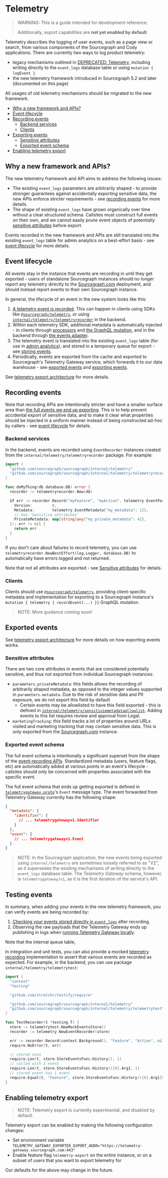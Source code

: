 # Telemetry

> WARNING: This is a guide intended for development reference.
>
> Additionally, export capabilities are **not yet enabled by default**.

Telemetry describes the logging of user events, such as a page view or search, from various components of the Sourcegraph and Cody applications.
There are currently two ways to log product telemetry:

- legacy mechanisms outlined in [DEPRECATED: Telemetry](deprecated.md), including writing directly to the `event_logs` database table or using `mutation { logEvent }`.
- the new telemetry framework introduced in Sourcegraph 5.2 and later (documented on this page)

All usages of old telemetry mechanisms should be migrated to the new framework.

- [Why a new framework and APIs?](#why-a-new-framework-and-apis)
- [Event lifecycle](#event-lifecycle)
- [Recording events](#recording-events)
  - [Backend services](#backend-services)
  - [Clients](#clients)
- [Exporting events](#exporting-events)
  - [Sensitive attributes](#sensitive-attributes)
  - [Exported event schema](#exported-event-schema)
- [Enabling telemetry export](#enabling-telemetry-export)

## Why a new framework and APIs?

The new telemetry framework and API aims to address the following issues:

- The existing `event_logs` parameters are arbitrarily shaped - to provide stronger guarantees against accidentally exporting sensitive data, the new APIs enforce stricter requirements - see [recording events](#recording-events) for more details.
- The shape of existing `event_logs` have grown organically over time without a clear structured schema.
  Callsites must construct full events on their own, and we cannot easily prune event objects of potentially [sensitive attributes](#sensitive-attributes) before export.

Events recorded in the new framework and APIs are still translated into the existing `event_logs` table for admin analytics on a best-effort basis - see [event lifecycle](#event-lifecycle) for more details.

## Event lifecycle

All events stay in the instance that events are recording in until they get exported - users of standalone Sourcegraph instances should no longer report any telemetry directly to the [Sourcegraph.com](https://sourcegraph.com/search) deployment, and should instead report events to their own Sourcegraph instance.

In general, the lifecycle of an event in the new system looks like this:

1. [A telemetry event is recorded](#recording-events). This can happen in clients using SDKs like [`@sourcegraph/telemetry`](https://github.com/sourcegraph/telemetry), or using [`internal/telemetry/telemetryrecorder`](https://github.com/sourcegraph/sourcegraph/blob/main/internal/telemetry/telemetryrecorder/telemetryrecorder.go) in the backend.
2. Within each telemetry SDK, additional metadata is automatically injected - in clients through [processors](https://github.com/sourcegraph/telemetry/blob/main/src/processors/index.ts) and [the GraphQL mutation](https://github.com/sourcegraph/sourcegraph/blob/main/cmd/frontend/internal/telemetry/resolvers/telemetrygateway.go), and in the backend through [the events adapter](https://github.com/sourcegraph/sourcegraph/blob/main/internal/telemetry/telemetrygateway.go).
3. The telemetry event is translated into the existing `event_logs` table (for use in [admin analytics](../../../admin/analytics.md)), and stored in a temporary queue for export - see [storing events](./architecture.md#storing-events).
4. Periodically, events are exported from the cache and exported to Sourcegraph's Telemetry Gateway service, which forwards it to our data warehouse - see [exported events](#exported-events) and [exporting events](./architecture.md#exporting-events).

See [telemetry export architecture](./architecture.md) for more details.

## Recording events

Note that recording APIs are intentionally stricter and have a smaller surface area than [the full events we end up exporting](#exported-event-schema).
This is to help prevent accidental export of sensitive data, and to make it clear what properties should be injected in a uniform manner instead of being constructed ad-hoc by callers - see [event lifecycle](#event-lifecycle) for details.

### Backend services

In the backend, events are recorded using `EventRecorder` instances created from the `internal/telemetry/telemetryrecorder` package. For example:

```go
import (
  "github.com/sourcegraph/sourcegraph/internal/telemetry"
  "github.com/sourcegraph/sourcegraph/internal/telemetry/telemetryrecorder"
)

func doMyThing(db database.DB) error {
  recorder := telemetryrecorder.New(db)

  if err := recorder.Record("myFeature", "myAction", telemetry.EventParameters{
    Version:         0,
    Metadata:        telemetry.EventMetadata{"my_metadata": 12},
    // See 'Sensitive attributes'
    PrivateMetadata: map[string]any{"my_private_metadata": 42},
  }); err != nil {
    return err
  }
}
```

If you don't care about failures to record telemetry, you can use `telemetryrecorder.NewBestEffort(log.Logger, database.DB)` to automatically have errors logged and not returned.

Note that not all attributes are exported - see [Sensitive attributes](#sensitive-attributes) for details.

### Clients

Clients should use [`@sourcegraph/telemetry`](https://github.com/sourcegraph/telemetry), providing client-specific metadata and implementation for exporting to a Sourcegraph instance's `mutation { telemetry { recordEvent(...) }}` GraphQL mutation.

> NOTE: More guidance coming soon!

## Exported events

See [telemetry export architecture](./architecture.md) for more details on how exporting events works.

### Sensitive attributes

There are two core attributes in events that are considered potentially sensitive, and thus not exported from individual Sourcegraph instances:

- `parameters.privateMetadata`: this fields allows the recording of arbitrarily shaped metadata, as opposed to the integer values supported in `parameters.metadata`. Due to the risk of sensitive data and PII exposure, we do not export this field by default
  - Certain events may be allowlisted to have this field exported - this is defined in [`internal/telemetry/sensitiviemetadataallowlist`](https://github.com/sourcegraph/sourcegraph/blob/main/internal/telemetry/sensitivemetadataallowlist/sensitiviemetadataallowlist.go). Adding events to this list requires review and approval from Legal.
- `marketingTracking`: this field tracks a lot of properties around URLs visited and marketing tracking that may contain sensitive data. This is only exported from the [Sourcegraph.com](https://sourcegraph.com/search) instance.

### Exported event schema

The full event schema is intentionally a significant superset from the shape of the [event-recording APIs](#recording-events).
Standardized metadata (users, feature flags, etc) are automatically added at various points in an event's lifecycle - callsites should only be concerned with properties associated with the specific event.

The full event schema that ends up getting exported is defined in [`telemetrygateway.proto`](https://github.com/sourcegraph/sourcegraph/blob/main/internal/telemetrygateway/v1/telemetrygateway.proto)'s `Event` message type. The event forwarded from Telemetry Gateway currently has the following shape:

<!-- TODO: We can generate a JSON schema using https://github.com/chrusty/protoc-gen-jsonschema -->

```json
{
  "metadata": {
    "identifier": {
      // ... telemetrygatewayv1.Identifier
    }
  },
  "event": {
    // ... telemetrygatewayv1.Event
  }
}
```

> NOTE: In the Sourcegraph application, the new events being exported using `internal/telemetry` are sometimes loosely referred to as "V2", as it supersedes the existing mechanisms of writing directly to the `event_logs` database table.
> The *Telemetry Gateway* schema, however, is `telemetrygateway/v1`, as it is the first iteration of the service's API.

## Testing events

In summary, when adding your events in the new telemetry framework, you can verify events are being recorded by:

1. [Checking your events stored directly in `event_logs`](./architecture.md#storing-events) after recording.
2. Observing the raw payloads that the Telemetry Gateway ends up publishing in logs when [running Telemetry Gateway locally](../../how-to/telemetry_gateway.md).

Note that the internal queue table, 

In integration and unit tests, you can also provide a mocked [telemetry recording](#recording-events) implementation to assert that various events are recorded as expected.
For example, in the backend, you can use package `internal/telemetry/telemetrytest`:

```go
import (
  "context"
  "testing"

  "github.com/stretchr/testify/require"

  "github.com/sourcegraph/sourcegraph/internal/telemetry"
  "github.com/sourcegraph/sourcegraph/internal/telemetry/telemetrytest"
)

func TestRecorder(t *testing.T) {
  store := telemetrytest.NewMockEventsStore()
  recorder := telemetry.NewEventRecorder(store)

  err := recorder.Record(context.Background(), "Feature", "Action", nil)
  require.NoError(t, err)

  // stored once
  require.Len(t, store.StoreEventsFunc.History(), 1)
  // called with 1 event
  require.Len(t, store.StoreEventsFunc.History()[0].Arg1, 1)
  // stored event has 1 event
  require.Equal(t, "Feature", store.StoreEventsFunc.History()[0].Arg1[0].Feature)
}
```

## Enabling telemetry export

> NOTE: Telemetry export is currently experimental, and disabled by default.

Telemetry export can be enabled by making the following configuration changes:

- Set environment variable `TELEMETRY_GATEWAY_EXPORTER_EXPORT_ADDR="https://telemetry-gateway.sourcegraph.com:443"`
- Enable feature flag `telemetry-export` on the entire instance, or on a subset of users that you want to export telemetry for

Our defaults for the above may change in the future.
